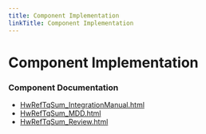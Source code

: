 ```yaml
---
title: Component Implementation
linkTitle: Component Implementation
---
```


# Component Implementation
### Component Documentation

- [HwRefTqSum_IntegrationManual.html](doc/HwRefTqSum_IntegrationManual.html)
- [HwRefTqSum_MDD.html](doc/HwRefTqSum_MDD.html)
- [HwRefTqSum_Review.html](doc/HwRefTqSum_Review.html)

